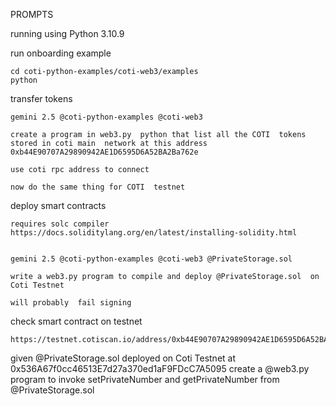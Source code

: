PROMPTS

running using Python 3.10.9

run onboarding example
```
cd coti-python-examples/coti-web3/examples         
python 
```


transfer tokens

```
gemini 2.5 @coti-python-examples @coti-web3

create a program in web3.py  python that list all the COTI  tokens stored in coti main  network at this address 
0xb44E90707A29890942AE1D6595D6A52BA2Ba762e

use coti rpc address to connect
````

```
now do the same thing for COTI  testnet
````

deploy smart contracts

```
requires solc compiler
https://docs.soliditylang.org/en/latest/installing-solidity.html


gemini 2.5 @coti-python-examples @coti-web3 @PrivateStorage.sol

write a web3.py program to compile and deploy @PrivateStorage.sol  on Coti Testnet

will probably  fail signing
```

check smart contract on  testnet

```
https://testnet.cotiscan.io/address/0xb44E90707A29890942AE1D6595D6A52BA2Ba762e
```


given @PrivateStorage.sol  deployed on Coti Testnet at 0x536A67f0cc46513E7d27a370ed1aF9FDcC7A5095 create a @web3.py program to invoke setPrivateNumber and getPrivateNumber from @PrivateStorage.sol 


